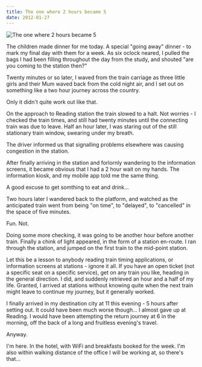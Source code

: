 ```yaml
---
title: The one where 2 hours became 5
date: 2012-01-27
---
```


![The one where 2 hours became 5](https://source.unsplash.com/di8ognBauG0/1600x900)

The children made dinner for me today. A special "going away" dinner - to mark my final day with them for a week. As six oclock neared, I pulled the bags I had been filling throughout the day from the study, and shouted "are you coming to the station then?"

Twenty minutes or so later, I waved from the train carriage as three little girls and their Mum waved back from the cold night air, and I set out on something like a two hour journey across the country.

Only it didn't quite work out like that.

On the approach to Reading station the train slowed to a halt. Not worries - I checked the train times, and still had twenty minutes until the connecting train was due to leave. Half an hour later, I was staring out of the still stationary train window, swearing under my breath.

The driver informed us that signalling problems elsewhere was causing congestion in the station.

After finally arriving in the station and forlornly wandering to the information screens, it became obvious that I had a 2 hour wait on my hands. The information kiosk, and my mobile app told me the same thing.

A good excuse to get somthing to eat and drink...

Two hours later I wandered back to the platform, and watched as the anticipated train went from being "on time", to "delayed", to "cancelled" in the space of five minutes.

Fun. Not.

Doing some more checking, it was going to be another hour before another train. Finally a chink of light appeared, in the form of a station en-route. I ran through the station, and jumped on the first train to the mid-point station.

Let this be a lesson to anybody reading train timing applications, or information screens at stations - ignore it all. If you have an open ticket (not a specific seat on a specific service), get on any train you like, heading in the general direction. I did, and suddenly retrieved an hour and a half of my life. Granted, I arrived at stations without knowing quite when the next train might leave to continue my journey, but it generally worked.

I finally arrived in my destination city at 11 this evening - 5 hours after setting out. It could have been much worse though... I almost gave up at Reading. I would have been attempting the return journey at 6 in the morning, off the back of a long and fruitless evening's travel.

Anyway.

I'm here. In the hotel, with WiFi and breakfasts booked for the week. I'm also within walking distance of the office I will be working at, so there's that...
